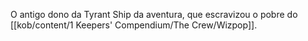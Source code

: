 O antigo dono da Tyrant Ship da aventura, que escravizou o pobre do [[kob/content/1 Keepers' Compendium/The Crew/Wizpop]].